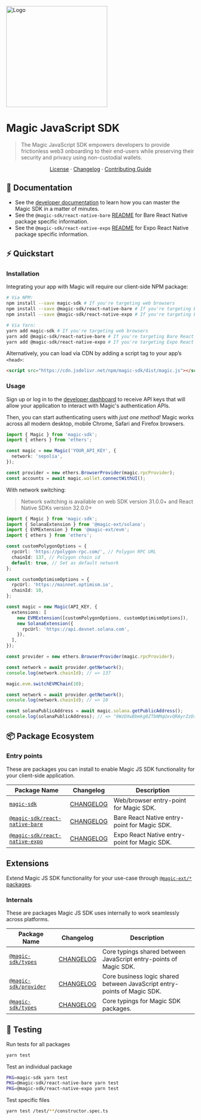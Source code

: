   <p align="left">
    <a href="https://docs.magic.link/home/welcome">
      <img src="https://media.graphassets.com/T9TXZhcNRVm211eyMh3u" alt="Logo" width="270" height="auto">
    </a>
  </p>

# Magic JavaScript SDK

> The Magic JavaScript SDK empowers developers to provide frictionless web3 onboarding to their end-users while preserving their security and privacy using non-custodial wallets.

<p align="center">
  <a href="https://github.com/magiclabs/magic-js/blob/master/LICENSE">License</a> ·
  <a href="https://github.com/magiclabs/magic-js/blob/master/CHANGELOG.md">Changelog</a> ·
  <a href="https://github.com/magiclabs/magic-js/blob/master/CONTRIBUTING.md">Contributing Guide</a>
</p>

## 📖 Documentation

- See the [developer documentation](https://docs.magic.link) to learn how you can master the Magic SDK in a matter of minutes.
- See the `@magic-sdk/react-native-bare` [README](https://github.com/magiclabs/magic-js/tree/master/packages/%40magic-sdk/react-native-bare#readme) for Bare React Native package specific information.
- See the `@magic-sdk/react-native-expo` [README](https://github.com/magiclabs/magic-js/tree/master/packages/%40magic-sdk/react-native-expo#readme) for Expo React Native package specific information.

## ⚡️ Quickstart

### Installation

Integrating your app with Magic will require our client-side NPM package:

```bash
# Via NPM:
npm install --save magic-sdk # If you're targeting web browsers
npm install --save @magic-sdk/react-native-bare # If you're targeting Bare React Native
npm install --save @magic-sdk/react-native-expo # If you're targeting Expo React Native

# Via Yarn:
yarn add magic-sdk # If you're targeting web browsers
yarn add @magic-sdk/react-native-bare # If you're targeting Bare React Native
yarn add @magic-sdk/react-native-expo # If you're targeting Expo React Native
```

Alternatively, you can load via CDN by adding a script tag to your app’s `<head>`:

```html
<script src="https://cdn.jsdelivr.net/npm/magic-sdk/dist/magic.js"></script>
```

### Usage

Sign up or log in to the [developer dashboard](https://dashboard.magic.link) to receive API keys that will allow your application to interact with Magic's authentication APIs.

Then, you can start authenticating users with _just one method!_ Magic works across all modern desktop, mobile Chrome, Safari and Firefox browsers.

```ts
import { Magic } from 'magic-sdk';
import { ethers } from 'ethers';

const magic = new Magic('YOUR_API_KEY', {
  network: 'sepolia',
});

const provider = new ethers.BrowserProvider(magic.rpcProvider);
const accounts = await magic.wallet.connectWithUI();
```

With network switching:

> Network switching is available on web SDK version 31.0.0+ and React Native SDKs version 32.0.0+

```ts
import { Magic } from 'magic-sdk';
import { SolanaExtension } from '@magic-ext/solana';
import { EVMExtension } from '@magic-ext/evm';
import { ethers } from 'ethers';

const customPolygonOptions = {
  rpcUrl: 'https://polygon-rpc.com/', // Polygon RPC URL
  chainId: 137, // Polygon chain id
  default: true, // Set as default network
};

const customOptimismOptions = {
  rpcUrl: 'https://mainnet.optimism.io',
  chainId: 10,
};

const magic = new Magic(API_KEY, {
  extensions: [
    new EVMExtension([customPolygonOptions, customOptimismOptions]),
    new SolanaExtension({
      rpcUrl: 'https://api.devnet.solana.com',
    }),
  ],
});

const provider = new ethers.BrowserProvider(magic.rpcProvider);

const network = await provider.getNetwork();
console.log(network.chainId); // => 137

magic.evm.switchEVMChain(10);

const network = await provider.getNetwork();
console.log(network.chainId); // => 10

const solanaPublicAddress = await magic.solana.getPublicAddress();
console.log(solanaPublicAddress); // => "9WzDXwBbmkg8ZTbNMqUxvQRAyrZzDsGYdLVL9zYtAWWM"
```

## 📦 Package Ecosystem

### Entry points

These are packages you can install to enable Magic JS SDK functionality for your client-side application.

| Package Name                                                                                 | Changelog                                                         | Description                                  |
| -------------------------------------------------------------------------------------------- | ----------------------------------------------------------------- | -------------------------------------------- |
| [`magic-sdk`](https://www.npmjs.com/package/magic-sdk)                                       | [CHANGELOG](./packages/magic-sdk/CHANGELOG.md)                    | Web/browser entry-point for Magic SDK.       |
| [`@magic-sdk/react-native-bare`](https://www.npmjs.com/package/@magic-sdk/react-native-bare) | [CHANGELOG](./packages/@magic-sdk/react-native-bare/CHANGELOG.md) | Bare React Native entry-point for Magic SDK. |
| [`@magic-sdk/react-native-expo`](https://www.npmjs.com/package/@magic-sdk/react-native-expo) | [CHANGELOG](./packages/@magic-sdk/react-native-expo/CHANGELOG.md) | Expo React Native entry-point for Magic SDK. |

## Extensions

Extend Magic JS SDK functionality for your use-case through [`@magic-ext/*` packages](./packages/@magic-ext).

### Internals

These are packages Magic JS SDK uses internally to work seamlessly across platforms.

| Package Name                                                               | Changelog                                                | Description                                                              |
| -------------------------------------------------------------------------- | -------------------------------------------------------- | ------------------------------------------------------------------------ |
| [`@magic-sdk/types`](https://www.npmjs.com/package/@magic-sdk/types)       | [CHANGELOG](./packages/@magic-sdk/types/CHANGELOG.md)    | Core typings shared between JavaScript entry-points of Magic SDK.        |
| [`@magic-sdk/provider`](https://www.npmjs.com/package/@magic-sdk/provider) | [CHANGELOG](./packages/@magic-sdk/provider/CHANGELOG.md) | Core business logic shared between JavaScript entry-points of Magic SDK. |
| [`@magic-sdk/types`](https://www.npmjs.com/package/@magic-sdk/types)       | [CHANGELOG](./packages/@magic-sdk/types/CHANGELOG.md)    | Core typings for Magic SDK packages.                                     |

## 🚦 Testing

Run tests for all packages

```bash
yarn test
```

Test an individual package

```bash
PKG=magic-sdk yarn test
PKG=@magic-sdk/react-native-bare yarn test
PKG=@magic-sdk/react-native-expo yarn test
```

Test specific files

```bash
yarn test /test/**/constructor.spec.ts
```
